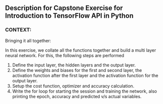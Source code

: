 ## Description for Capstone Exercise for Introduction to TensorFlow API in Python
### CONTEXT:

Bringing it all together:

In this exercise, we collate all the functions together and build a multi layer neural network. For this, the following steps are performed

1. Define the input layer, the hidden layers and the output layer.
2. Define the weights and biases for the first and second layer, the activation function after the first layer and the activation function for the output layer.
3. Setup the cost function, optimizer and accuracy calculation.
4. Write the for loop for starting the session and training the network, also printing the epoch, accuracy and predicted v/s actual variables.
